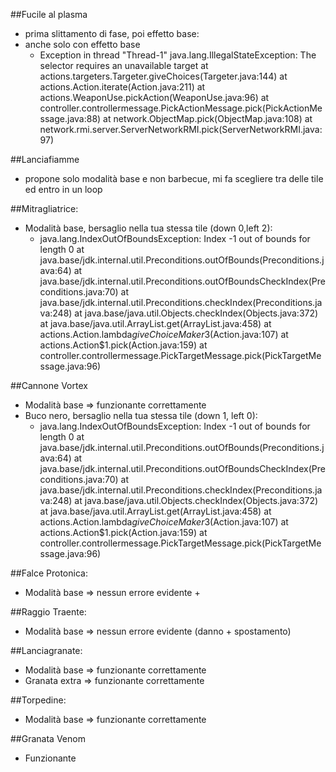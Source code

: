 ##Fucile al plasma
+ prima slittamento di fase, poi effetto base:
+ anche solo con effetto base
    + Exception in thread "Thread-1" java.lang.IllegalStateException: The selector requires an unavailable
    target
           at actions.targeters.Targeter.giveChoices(Targeter.java:144)
           at actions.Action.iterate(Action.java:211)
           at actions.WeaponUse.pickAction(WeaponUse.java:96)
           at controller.controllermessage.PickActionMessage.pick(PickActionMessage.java:88)
           at network.ObjectMap.pick(ObjectMap.java:108)
           at network.rmi.server.ServerNetworkRMI.pick(ServerNetworkRMI.java:97)

##Lanciafiamme
+ propone solo modalità base e non barbecue, mi fa scegliere tra delle tile ed entro in un loop

##Mitragliatrice:
+ Modalità base, bersaglio nella tua stessa tile (down 0,left 2):
    + java.lang.IndexOutOfBoundsException: Index -1 out of bounds for length 0
at java.base/jdk.internal.util.Preconditions.outOfBounds(Preconditions.java:64)
at java.base/jdk.internal.util.Preconditions.outOfBoundsCheckIndex(Preconditions.java:70)
at java.base/jdk.internal.util.Preconditions.checkIndex(Preconditions.java:248)
at java.base/java.util.Objects.checkIndex(Objects.java:372)
at java.base/java.util.ArrayList.get(ArrayList.java:458)
at actions.Action.lambda$giveChoiceMaker$3(Action.java:107)
at actions.Action$1.pick(Action.java:159)
at controller.controllermessage.PickTargetMessage.pick(PickTargetMessage.java:96)

##Cannone Vortex
+ Modalità base => funzionante correttamente
+ Buco nero, bersaglio nella tua stessa tile (down 1, left 0):
    + java.lang.IndexOutOfBoundsException: Index -1 out of bounds for length 0
	at java.base/jdk.internal.util.Preconditions.outOfBounds(Preconditions.java:64)
	at java.base/jdk.internal.util.Preconditions.outOfBoundsCheckIndex(Preconditions.java:70)
	at java.base/jdk.internal.util.Preconditions.checkIndex(Preconditions.java:248)
	at java.base/java.util.Objects.checkIndex(Objects.java:372)
	at java.base/java.util.ArrayList.get(ArrayList.java:458)
	at actions.Action.lambda$giveChoiceMaker$3(Action.java:107)
	at actions.Action$1.pick(Action.java:159)
	at controller.controllermessage.PickTargetMessage.pick(PickTargetMessage.java:96)

##Falce Protonica:
+ Modalità base => nessun errore evidente
        +

##Raggio Traente:
+ Modalità base => nessun errore evidente (danno + spostamento)

##Lanciagranate:
+ Modalità base => funzionante correttamente
+ Granata extra => funzionante correttamente

##Torpedine:
+ Modalità base => funzionante correttamente

##Granata Venom
+ Funzionante

